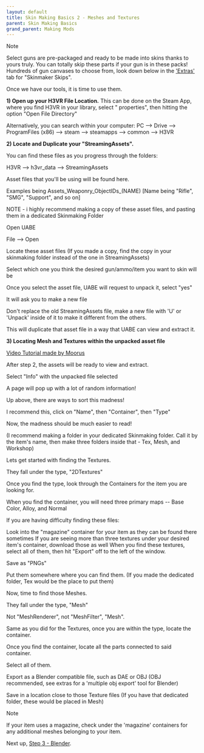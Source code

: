 ```yaml
---
layout: default
title: Skin Making Basics 2 - Meshes and Textures
parent: Skin Making Basics
grand_parent: Making Mods
---
```


> [!NOTE]
> Select guns are pre-packaged and ready to be made into skins thanks to yours truly. You can totally skip these parts if your gun is in these packs! Hundreds of gun canvases to choose from, look down below in the ['Extras'](extras.md) tab for "Skinmaker Skips".

Once we have our tools, it is time to use them.

**1) Open up your H3VR File Location.** This can be done on the Steam App, where you find H3VR in your library, select "
properties", then hitting the option "Open File Directory"

Alternatively, you can search within your computer: PC --> Drive --> ProgramFiles (x86) --> steam --> steamapps -->
common --> H3VR

**2) Locate and Duplicate your "StreamingAssets".**

You can find these files as you progress through the folders:

H3VR --> h3vr_data --> StreamingAssets

Asset files that you'll be using will be found here.

Examples being Assets_Weaponry_ObjectIDs_(NAME) [Name being "Rifle", "SMG", "Support", and so on]

NOTE - i highly recommend making a copy of these asset files, and pasting them in a dedicated Skinmaking Folder

Open UABE

File --> Open

Locate these asset files (If you made a copy, find the copy in your skinmaking folder instead of the one in
StreamingAssets)

Select which one you think the desired gun/ammo/item you want to skin will be

Once you select the asset file, UABE will request to unpack it, select "yes"

It will ask you to make a new file

Don't replace the old StreamingAssets file, make a new file with 'U' or 'Unpack' inside of it to make it different from
the others.

This will duplicate that asset file in a way that UABE can view and extract it.

**3) Locating Mesh and Textures within the unpacked asset file**

[Video Tutorial made by Moorus](https://www.youtube.com/watch?v=_vkgVzBYYQY)

After step 2, the assets will be ready to view and extract.

Select "Info" with the unpacked file selected

A page will pop up with a lot of random information!

Up above, there are ways to sort this madness!

I recommend this, click on "Name", then "Container", then "Type"

Now, the madness should be much easier to read!

(I recommend making a folder in your dedicated Skinmaking folder. Call it by the item's name, then make three folders
inside that - Tex, Mesh, and Workshop)

Lets get started with finding the Textures.

They fall under the type, "2DTextures"

Once you find the type, look through the Containers for the item you are looking for.

When you find the container, you will need three primary maps -- Base Color, Alloy, and Normal

If you are having difficulty finding these files:

Look into the "magazine" container for your item as they can be found there sometimes If you are seeing more than three
textures under your desired item's container, download those as well When you find these textures, select all of them,
then hit "Export" off to the left of the window.

Save as "PNGs"

Put them somewhere where you can find them. (If you made the dedicated folder, Tex would be the place to put them)

Now, time to find those Meshes.

They fall under the type, "Mesh"

Not "MeshRenderer", not "MeshFilter", "Mesh".

Same as you did for the Textures, once you are within the type, locate the container.

Once you find the container, locate all the parts connected to said container.

Select all of them.

Export as a Blender compatible file, such as DAE or OBJ (OBJ recommended, see extras for a 'multiple obj export' tool
for Blender)

Save in a location close to those Texture files (If you have that dedicated folder, these would be placed in Mesh)

> [!NOTE]
> If your item uses a magazine, check under the 'magazine' containers for any additional meshes belonging to your item.

Next up, [Step 3 - Blender](basics_3_blender.md).
